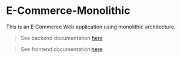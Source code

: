 # E-Commerce-Monolithic
This is an E Commerce Web application using monolithic architecture.

> See backend documentation [here](./e-commerce-backend/README.md)

> See frontend documentation [here](./e-commerce-client/README.md)